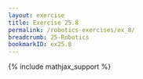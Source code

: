 ```yaml
---
layout: exercise
title: Exercise 25.8
permalink: /robotics-exercises/ex_8/
breadcrumb: 25-Robotics
bookmarkID: ex25.8
---
```


{% include mathjax_support %}
